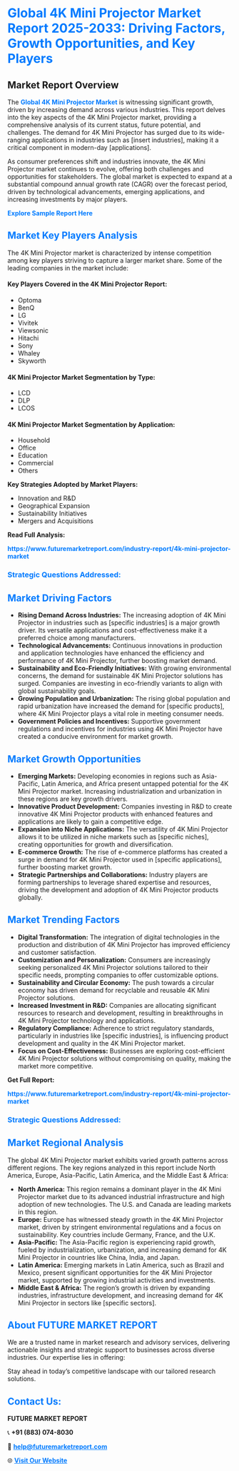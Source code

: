 <h1 style="color: #007BFF;">Global 4K Mini Projector Market Report 2025-2033: Driving Factors, Growth Opportunities, and Key Players</h1>

<section id="overview">
<h2>Market Report Overview</h2>
<p>The <a href="https://www.futuremarketreport.com/industry-report/4k-mini-projector-market" style="color: #007BFF; text-decoration: none;"><strong>Global 4K Mini Projector Market</strong></a> is witnessing significant growth, driven by increasing demand across various industries. This report delves into the key aspects of the 4K Mini Projector market, providing a comprehensive analysis of its current status, future potential, and challenges. The demand for 4K Mini Projector has surged due to its wide-ranging applications in industries such as [insert industries], making it a critical component in modern-day [applications].</p>
<p>As consumer preferences shift and industries innovate, the 4K Mini Projector market continues to evolve, offering both challenges and opportunities for stakeholders. The global market is expected to expand at a substantial compound annual growth rate (CAGR) over the forecast period, driven by technological advancements, emerging applications, and increasing investments by major players.</p>
</section>

<section id="overview">
<p><a href="https://www.futuremarketreport.com/request-sample/reportId=48388" style="color: #007BFF; text-decoration: none;"><strong>Explore Sample Report Here</strong></a></p>
</section>

<section id="key-players">
<h2 style="color: #007BFF;">Market Key Players Analysis</h2>
<p>The 4K Mini Projector market is characterized by intense competition among key players striving to capture a larger market share. Some of the leading companies in the market include:</p>
<h4>Key Players Covered in the 4K Mini Projector Report:</h4>
<ul><li>Optoma</li><li>BenQ</li><li>LG</li><li>Vivitek</li><li>Viewsonic</li><li>Hitachi</li><li>Sony</li><li>Whaley</li><li>Skyworth</li></ul>
<h4>4K Mini Projector Market Segmentation by Type:</h4>
<ul><li>LCD</li><li>DLP</li><li>LCOS</li></ul>

<h4>4K Mini Projector Market Segmentation by Application:</h4>
<ul><li>Household</li><li>Office</li><li>Education</li><li>Commercial</li><li>Others</li></ul>
<p><strong>Key Strategies Adopted by Market Players:</strong></p>
<ul>
<li>Innovation and R&D</li>
<li>Geographical Expansion</li>
<li>Sustainability Initiatives</li>
<li>Mergers and Acquisitions</li>
</ul>
</section>

<section>
<p><strong>Read Full Analysis: </strong></p><a href="https://www.futuremarketreport.com/industry-report/4k-mini-projector-market" style="color: #007BFF; text-decoration: none;"><strong>https://www.futuremarketreport.com/industry-report/4k-mini-projector-market</strong></a>
<h3 style="color: #007BFF;">Strategic Questions Addressed:</h3>
</section>

<section id="driving-factors">
<h2 style="color: #007BFF;">Market Driving Factors</h2>
<ul>
<li><strong>Rising Demand Across Industries:</strong> The increasing adoption of 4K Mini Projector in industries such as [specific industries] is a major growth driver. Its versatile applications and cost-effectiveness make it a preferred choice among manufacturers.</li>
<li><strong>Technological Advancements:</strong> Continuous innovations in production and application technologies have enhanced the efficiency and performance of 4K Mini Projector, further boosting market demand.</li>
<li><strong>Sustainability and Eco-Friendly Initiatives:</strong> With growing environmental concerns, the demand for sustainable 4K Mini Projector solutions has surged. Companies are investing in eco-friendly variants to align with global sustainability goals.</li>
<li><strong>Growing Population and Urbanization:</strong> The rising global population and rapid urbanization have increased the demand for [specific products], where 4K Mini Projector plays a vital role in meeting consumer needs.</li>
<li><strong>Government Policies and Incentives:</strong> Supportive government regulations and incentives for industries using 4K Mini Projector have created a conducive environment for market growth.</li>
</ul>
</section>

<section id="growth-opportunities">
<h2 style="color: #007BFF;">Market Growth Opportunities</h2>
<ul>
<li><strong>Emerging Markets:</strong> Developing economies in regions such as Asia-Pacific, Latin America, and Africa present untapped potential for the 4K Mini Projector market. Increasing industrialization and urbanization in these regions are key growth drivers.</li>
<li><strong>Innovative Product Development:</strong> Companies investing in R&D to create innovative 4K Mini Projector products with enhanced features and applications are likely to gain a competitive edge.</li>
<li><strong>Expansion into Niche Applications:</strong> The versatility of 4K Mini Projector allows it to be utilized in niche markets such as [specific niches], creating opportunities for growth and diversification.</li>
<li><strong>E-commerce Growth:</strong> The rise of e-commerce platforms has created a surge in demand for 4K Mini Projector used in [specific applications], further boosting market growth.</li>
<li><strong>Strategic Partnerships and Collaborations:</strong> Industry players are forming partnerships to leverage shared expertise and resources, driving the development and adoption of 4K Mini Projector products globally.</li>
</ul>
</section>

<section id="trending-factors">
<h2 style="color: #007BFF;">Market Trending Factors</h2>
<ul>
<li><strong>Digital Transformation:</strong> The integration of digital technologies in the production and distribution of 4K Mini Projector has improved efficiency and customer satisfaction.</li>
<li><strong>Customization and Personalization:</strong> Consumers are increasingly seeking personalized 4K Mini Projector solutions tailored to their specific needs, prompting companies to offer customizable options.</li>
<li><strong>Sustainability and Circular Economy:</strong> The push towards a circular economy has driven demand for recyclable and reusable 4K Mini Projector solutions.</li>
<li><strong>Increased Investment in R&D:</strong> Companies are allocating significant resources to research and development, resulting in breakthroughs in 4K Mini Projector technology and applications.</li>
<li><strong>Regulatory Compliance:</strong> Adherence to strict regulatory standards, particularly in industries like [specific industries], is influencing product development and quality in the 4K Mini Projector market.</li>
<li><strong>Focus on Cost-Effectiveness:</strong> Businesses are exploring cost-efficient 4K Mini Projector solutions without compromising on quality, making the market more competitive.</li>
</ul>
</section>

<section>
<p><strong>Get Full Report: </strong></p><a href="https://www.futuremarketreport.com/industry-report/4k-mini-projector-market" style="color: #007BFF; text-decoration: none;"><strong>https://www.futuremarketreport.com/industry-report/4k-mini-projector-market</strong></a>
<h3 style="color: #007BFF;">Strategic Questions Addressed:</h3>
</section>


<section id="regional-analysis">
<h2 style="color: #007BFF;">Market Regional Analysis</h2>
<p>The global 4K Mini Projector market exhibits varied growth patterns across different regions. The key regions analyzed in this report include North America, Europe, Asia-Pacific, Latin America, and the Middle East & Africa:</p>
<ul>
<li><strong>North America:</strong> This region remains a dominant player in the 4K Mini Projector market due to its advanced industrial infrastructure and high adoption of new technologies. The U.S. and Canada are leading markets in this region.</li>
<li><strong>Europe:</strong> Europe has witnessed steady growth in the 4K Mini Projector market, driven by stringent environmental regulations and a focus on sustainability. Key countries include Germany, France, and the U.K.</li>
<li><strong>Asia-Pacific:</strong> The Asia-Pacific region is experiencing rapid growth, fueled by industrialization, urbanization, and increasing demand for 4K Mini Projector in countries like China, India, and Japan.</li>
<li><strong>Latin America:</strong> Emerging markets in Latin America, such as Brazil and Mexico, present significant opportunities for the 4K Mini Projector market, supported by growing industrial activities and investments.</li>
<li><strong>Middle East & Africa:</strong> The region’s growth is driven by expanding industries, infrastructure development, and increasing demand for 4K Mini Projector in sectors like [specific sectors].</li>
</ul>
</section>

<footer>
<h2 style="color: #007BFF;">About FUTURE MARKET REPORT</h2>
<p>We are a trusted name in market research and advisory services, delivering actionable insights and strategic support to businesses across diverse industries. Our expertise lies in offering:</p>

<p>Stay ahead in today’s competitive landscape with our tailored research solutions.</p>

<h2 style="color: #007BFF;">Contact Us:</h2>
<p><strong>FUTURE MARKET REPORT</strong></p>
<p>📞 <strong>+91 (883) 074-8030</strong></p>
<p>📧 <strong><a href="mailto:help@futuremarketreport.com" style="color: #007BFF;">help@futuremarketreport.com</a></strong></p>
<p>🌐 <strong><a href="https://www.futuremarketreport.com/" style="color: #007BFF;">Visit Our Website</a></strong></p>
</footer>